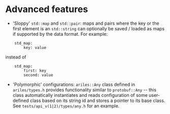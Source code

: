 Advanced features
=================

* 'Sloppy' `std::map` and `std::pair`: maps and pairs where the key or the
  first element is an `std::string` can optionally be saved / loaded as maps if
  supported by the data format. For example:
```
    std_map:
        key: value
```
  instead of
```
    std_map:
        first: key
        second: value
```

* 'Polymorphic' configurations: `ariles::Any` class defined in `ariles/types.h`
  provides functionality similar to `protobuf::Any` -- this class automatically
  instantiates and reads configuration of some user-defined class based on its
  string id and stores a pointer to its base class. See
  `tests/api_v(1|2)/types/any.h` for an example.

